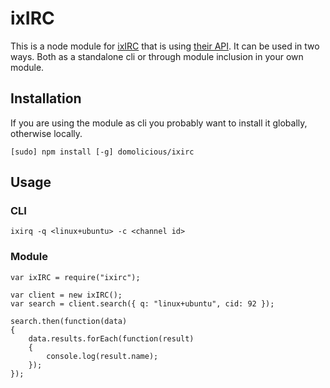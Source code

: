 # ixIRC

This is a node module for [ixIRC](https://ixirc.com/) that is using [their API](https://ixirc.com/?l=api). It can be used in two ways. Both as a standalone cli or through module inclusion in your own module. 

## Installation

If you are using the module as cli you probably want to install it globally, otherwise locally.

```[sudo] npm install [-g] domolicious/ixirc```

## Usage

### CLI 

```ixirq -q <linux+ubuntu> -c <channel id>```

### Module

```
var ixIRC = require("ixirc");

var client = new ixIRC();
var search = client.search({ q: "linux+ubuntu", cid: 92 });

search.then(function(data)
{
	data.results.forEach(function(result)
 	{
 		console.log(result.name);
 	});
});
```
